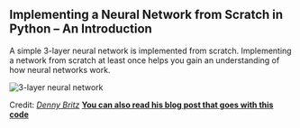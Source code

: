 ## Implementing a Neural Network from Scratch in Python – An Introduction

A simple 3-layer neural network is implemented from scratch. Implementing a network from scratch at least once helps you gain an understanding of how neural networks work. 

![3-layer neural network](nn-3-layer-network.png)

Credit: 
[*Denny Britz*](https://github.com/dennybritz/nn-from-scratch)
[**You can also read his blog post that goes with this code**](http://www.wildml.com/2015/09/implementing-a-neural-network-from-scratch/)
